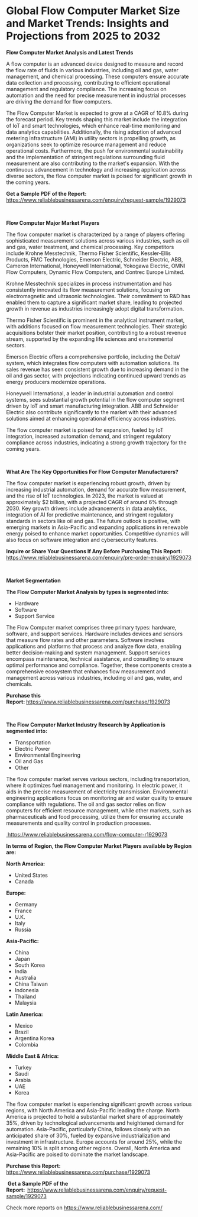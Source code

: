 <p><h1>Global Flow Computer Market Size and Market Trends: Insights and Projections from 2025 to 2032</h1></p><p><strong>Flow Computer Market Analysis and Latest Trends</strong></p>
<p><p>A flow computer is an advanced device designed to measure and record the flow rate of fluids in various industries, including oil and gas, water management, and chemical processing. These computers ensure accurate data collection and processing, contributing to efficient operational management and regulatory compliance. The increasing focus on automation and the need for precise measurement in industrial processes are driving the demand for flow computers.</p><p>The Flow Computer Market is expected to grow at a CAGR of 10.8% during the forecast period. Key trends shaping this market include the integration of IoT and smart technologies, which enhance real-time monitoring and data analytics capabilities. Additionally, the rising adoption of advanced metering infrastructure (AMI) in utility sectors is propelling growth, as organizations seek to optimize resource management and reduce operational costs. Furthermore, the push for environmental sustainability and the implementation of stringent regulations surrounding fluid measurement are also contributing to the market's expansion. With the continuous advancement in technology and increasing application across diverse sectors, the flow computer market is poised for significant growth in the coming years.</p></p>
<p><strong>Get a Sample PDF of the Report:&nbsp;</strong> <a href="https://www.reliablebusinessarena.com/enquiry/request-sample/1929073?utm_campaign=3559&utm_medium=2&utm_source=Github&utm_content=ia&utm_term=29032025&utm_id=flow-computer">https://www.reliablebusinessarena.com/enquiry/request-sample/1929073</a></p>
<p>&nbsp;</p>
<p><strong>Flow Computer Major Market Players</strong></p>
<p><p>The flow computer market is characterized by a range of players offering sophisticated measurement solutions across various industries, such as oil and gas, water treatment, and chemical processing. Key competitors include Krohne Messtechnik, Thermo Fisher Scientific, Kessler-Ellis Products, FMC Technologies, Emerson Electric, Schneider Electric, ABB, Cameron International, Honeywell International, Yokogawa Electric, OMNI Flow Computers, Dynamic Flow Computers, and Contrec Europe Limited.</p><p>Krohne Messtechnik specializes in process instrumentation and has consistently innovated its flow measurement solutions, focusing on electromagnetic and ultrasonic technologies. Their commitment to R&D has enabled them to capture a significant market share, leading to projected growth in revenue as industries increasingly adopt digital transformation.</p><p>Thermo Fisher Scientific is prominent in the analytical instrument market, with additions focused on flow measurement technologies. Their strategic acquisitions bolster their market position, contributing to a robust revenue stream, supported by the expanding life sciences and environmental sectors. </p><p>Emerson Electric offers a comprehensive portfolio, including the DeltaV system, which integrates flow computers with automation solutions. Its sales revenue has seen consistent growth due to increasing demand in the oil and gas sector, with projections indicating continued upward trends as energy producers modernize operations.</p><p>Honeywell International, a leader in industrial automation and control systems, sees substantial growth potential in the flow computer segment driven by IoT and smart manufacturing integration. ABB and Schneider Electric also contribute significantly to the market with their advanced solutions aimed at enhancing operational efficiency across industries.</p><p>The flow computer market is poised for expansion, fueled by IoT integration, increased automation demand, and stringent regulatory compliance across industries, indicating a strong growth trajectory for the coming years.</p></p>
<p>&nbsp;</p>
<p><strong>What Are The Key Opportunities For Flow Computer Manufacturers?</strong></p>
<p><p>The flow computer market is experiencing robust growth, driven by increasing industrial automation, demand for accurate flow measurement, and the rise of IoT technologies. In 2023, the market is valued at approximately $2 billion, with a projected CAGR of around 6% through 2030. Key growth drivers include advancements in data analytics, integration of AI for predictive maintenance, and stringent regulatory standards in sectors like oil and gas. The future outlook is positive, with emerging markets in Asia-Pacific and expanding applications in renewable energy poised to enhance market opportunities. Competitive dynamics will also focus on software integration and cybersecurity features.</p></p>
<p><strong>Inquire or Share Your Questions If Any Before Purchasing This Report:</strong> <a href="https://www.reliablebusinessarena.com/enquiry/pre-order-enquiry/1929073?utm_campaign=3559&utm_medium=2&utm_source=Github&utm_content=ia&utm_term=29032025&utm_id=flow-computer">https://www.reliablebusinessarena.com/enquiry/pre-order-enquiry/1929073</a></p>
<p>&nbsp;</p>
<p><strong>Market Segmentation</strong></p>
<p><strong>The Flow Computer Market Analysis by types is segmented into:</strong></p>
<p><ul><li>Hardware</li><li>Software</li><li>Support Service</li></ul></p>
<p><p>The Flow Computer market comprises three primary types: hardware, software, and support services. Hardware includes devices and sensors that measure flow rates and other parameters. Software involves applications and platforms that process and analyze flow data, enabling better decision-making and system management. Support services encompass maintenance, technical assistance, and consulting to ensure optimal performance and compliance. Together, these components create a comprehensive ecosystem that enhances flow measurement and management across various industries, including oil and gas, water, and chemicals.</p></p>
<p><strong>Purchase this Report:&nbsp;</strong><a href="https://www.reliablebusinessarena.com/purchase/1929073?utm_campaign=3559&utm_medium=2&utm_source=Github&utm_content=ia&utm_term=29032025&utm_id=flow-computer">https://www.reliablebusinessarena.com/purchase/1929073</a></p>
<p>&nbsp;</p>
<p><strong>The Flow Computer Market Industry Research by Application is segmented into:</strong></p>
<p><ul><li>Transportation</li><li>Electric Power</li><li>Environmental Engineering</li><li>Oil and Gas</li><li>Other</li></ul></p>
<p><p>The flow computer market serves various sectors, including transportation, where it optimizes fuel management and monitoring. In electric power, it aids in the precise measurement of electricity transmission. Environmental engineering applications focus on monitoring air and water quality to ensure compliance with regulations. The oil and gas sector relies on flow computers for efficient resource management, while other markets, such as pharmaceuticals and food processing, utilize them for ensuring accurate measurements and quality control in production processes.</p></p>
<p><a href="https://www.reliablebusinessarena.com/flow-computer-r1929073?utm_campaign=3559&utm_medium=2&utm_source=Github&utm_content=ia&utm_term=29032025&utm_id=flow-computer">&nbsp;https://www.reliablebusinessarena.com/flow-computer-r1929073</a></p>
<p><strong>In terms of Region, the Flow Computer Market Players available by Region are:</strong></p>
<p>
    <p> <strong> North America: </strong>
        <ul>
            <li>United States</li>
            <li>Canada</li>
        </ul>
        </p> 
    <p> <strong> Europe: </strong>
        <ul>
            <li>Germany</li>
            <li>France</li>
            <li>U.K.</li>
            <li>Italy</li>
            <li>Russia</li>
        </ul>
        </p> 
    <p> <strong> Asia-Pacific: </strong>
        <ul>
            <li>China</li>
            <li>Japan</li>
            <li>South Korea</li>
            <li>India</li>
            <li>Australia</li>
            <li>China Taiwan</li>
            <li>Indonesia</li>
            <li>Thailand</li>
            <li>Malaysia</li>
        </ul>
        </p> 
    <p> <strong> Latin America: </strong>
        <ul>
            <li>Mexico</li>
            <li>Brazil</li>
            <li>Argentina Korea</li>
            <li>Colombia</li>
        </ul>
        </p> 
    <p> <strong> Middle East & Africa: </strong>
        <ul>
            <li>Turkey</li>
            <li>Saudi</li>
            <li>Arabia</li>
            <li>UAE</li>
            <li>Korea</li>
        </ul>
    </p>
    </p>
<p><p>The flow computer market is experiencing significant growth across various regions, with North America and Asia-Pacific leading the charge. North America is projected to hold a substantial market share of approximately 35%, driven by technological advancements and heightened demand for automation. Asia-Pacific, particularly China, follows closely with an anticipated share of 30%, fueled by expansive industrialization and investment in infrastructure. Europe accounts for around 25%, while the remaining 10% is split among other regions. Overall, North America and Asia-Pacific are poised to dominate the market landscape.</p></p>
<p><strong>Purchase this Report: </strong><a href="https://www.reliablebusinessarena.com/purchase/1929073?utm_campaign=3559&utm_medium=2&utm_source=Github&utm_content=ia&utm_term=29032025&utm_id=flow-computer">https://www.reliablebusinessarena.com/purchase/1929073</a></p>
<p>&nbsp;<strong>Get a Sample PDF of the Report:&nbsp;&nbsp;</strong><a href="https://www.reliablebusinessarena.com/enquiry/request-sample/1929073?utm_campaign=3559&utm_medium=2&utm_source=Github&utm_content=ia&utm_term=29032025&utm_id=flow-computer">https://www.reliablebusinessarena.com/enquiry/request-sample/1929073</a></p>
<p><strong></strong></p>
<p>Check more reports on <a href="https://www.reliablebusinessarena.com/?utm_campaign=3559&utm_medium=2&utm_source=Github&utm_content=ia&utm_term=29032025&utm_id=flow-computer">https://www.reliablebusinessarena.com/</a></p>